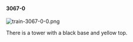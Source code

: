 #### 3067-0
![train-3067-0-0.png](https://github.com/lil-lab/nlvr/raw/master/nlvr/train/images/29/train-3067-0-0.png "train-3067-0-0.png")

There is a tower with a black base and yellow top.